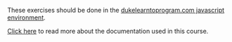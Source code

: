 These exercises should be done in the [dukelearntoprogram.com javascript environment](https://www.dukelearntoprogram.com//course1/example/index.php).

[Click here](https://www.dukelearntoprogram.com/course1/doc/) to read more about the documentation used in this course.